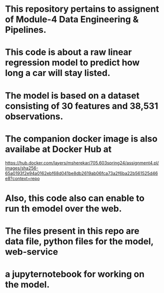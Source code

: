 # This repository pertains to assignent of Module-4 Data Engineering & Pipelines.

# This code is about a raw linear regression model to predict how long a car will stay listed. 

# The model is based on a dataset consisting of 30 features and 38,531 observations.

# The companion docker image is also availabe at Docker Hub at
https://hub.docker.com/layers/msherekar/705.603spring24/assignment4.pl/images/sha256-65a0193f2e94a0162ebf68d041be8db2619ab06fca73a2f6ba22b561525d46e8?context=repo

# Also, this code also can enable to run th emodel over the web.


# The files present in this repo are data file, python files for the model, web-service
# a jupyternotebook for working on the model.
